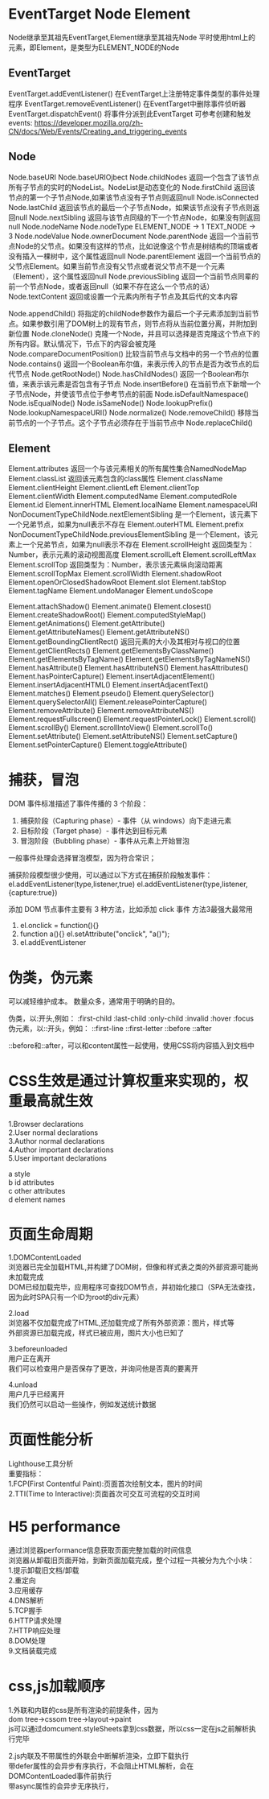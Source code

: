 # EventTarget Node Element

Node继承至其祖先EventTarget,Element继承至其祖先Node
平时使用html上的元素，即Element，是类型为ELEMENT_NODE的Node

## EventTarget
EventTarget.addEventListener() 在EventTarget上注册特定事件类型的事件处理程序
EventTarget.removeEventListener() 在EventTarget中删除事件侦听器
EventTarget.dispatchEvent() 将事件分派到此EventTarget
可参考创建和触发events:
https://developer.mozilla.org/zh-CN/docs/Web/Events/Creating_and_triggering_events

## Node
Node.baseURI
Node.baseURIOjbect
Node.childNodes 返回一个包含了该节点所有子节点的实时的NodeList。NodeList是动态变化的
Node.firstChild 返回该节点的第一个子节点Node,如果该节点没有子节点则返回null
Node.isConnected 
Node.lastChild 返回该节点的最后一个子节点Node，如果该节点没有子节点则返回null
Node.nextSibling 返回与该节点同级的下一个节点Node，如果没有则返回null
Node.nodeName
Node.nodeType ELEMENT_NODE -> 1 TEXT_NODE -> 3
Node.nodeValue
Node.ownerDocument
Node.parentNode 返回一个当前节点Node的父节点。如果没有这样的节点，比如说像这个节点是树结构的顶端或者没有插入一棵树中，这个属性返回null
Node.parentElement 返回一个当前节点的父节点Element。如果当前节点没有父节点或者说父节点不是一个元素（Element），这个属性返回null
Node.previousSibling 返回一个当前节点同辈的前一个节点Node，或者返回null（如果不存在这么一个节点的话）
Node.textContent 返回或设置一个元素内所有子节点及其后代的文本内容

Node.appendChild() 将指定的childNode参数作为最后一个子元素添加到当前节点。如果参数引用了DOM树上的现有节点，则节点将从当前位置分离，并附加到新位置
Node.cloneNode() 克隆一个Node，并且可以选择是否克隆这个节点下的所有内容。默认情况下，节点下的内容会被克隆
Node.compareDocumentPosition() 比较当前节点与文档中的另一个节点的位置
Node.contains() 返回一个Boolean布尔值，来表示传入的节点是否为改节点的后代节点
Node.getRootNode() 
Node.hasChildNodes() 返回一个Boolean布尔值，来表示该元素是否包含有子节点
Node.insertBefore() 在当前节点下新增一个子节点Node，并使该节点位于参考节点的前面
Node.isDefaultNamespace()
Node.isEqualNode()
Node.isSameNode()
Node.lookupPrefix()
Node.lookupNamespaceURI()
Node.normalize()
Node.removeChild() 移除当前节点的一个子节点。这个子节点必须存在于当前节点中
Node.replaceChild()

## Element
Element.attributes 返回一个与该元素相关的所有属性集合NamedNodeMap
Element.classList 返回该元素包含的class属性
Element.className
Element.clientHeight
Element.clientLeft
Element.clientTop
Element.clientWidth
Element.computedName
Element.computedRole
Element.id
Element.innerHTML
Element.localName
Element.namespaceURI
NonDocumentTypeChildNode.nextElementSibling 是一个Element，该元素下一个兄弟节点，如果为null表示不存在
Element.outerHTML
Element.prefix
NonDocumentTypeChildNode.previousElementSibling 是一个Element，该元素上一个兄弟节点，如果为null表示不存在
Element.scrollHeight 返回类型为：Number，表示元素的滚动视图高度
Element.scrollLeft
Element.scrollLeftMax
Element.scrollTop 返回类型为：Number，表示该元素纵向滚动距离
Element.scrollTopMax
Element.scrollWidth
Element.shadowRoot
Element.openOrClosedShadowRoot
Element.slot
Element.tabStop
Element.tagName
Element.undoManager
Element.undoScope

Element.attachShadow()
Element.animate()
Element.closest()
Element.createShadowRoot()
Element.computedStyleMap()
Element.getAnimations()
Element.getAttribute()
Element.getAttributeNames()
Element.getAttributeNS()
Element.getBoundingClientRect() 返回元素的大小及其相对与视口的位置
Element.getClientRects()
Element.getElementsByClassName()
Element.getElementsByTagName()
Element.getElementsByTagNameNS()
Element.hasAttribute()
Element.hasAttributeNS()
Element.hasAttributes()
Element.hasPointerCapture()
Element.insertAdjacentElement()
Element.insertAdjacentHTML()
Element.insertAdjacentText()
Element.matches()
Element.pseudo()
Element.querySelector()
Element.querySelectorAll()
Element.releasePointerCapture()
Element.removeAttribute()
Element.removeAttributeNS()
Element.requestFullscreen()
Element.requestPointerLock()
Element.scroll()
Element.scrollBy()
Element.scrollIntoView()
Element.scrollTo()
Element.setAttribute()
Element.setAttributeNS()
Element.setCapture()
Element.setPointerCapture()
Element.toggleAttribute()

# 捕获，冒泡

DOM 事件标准描述了事件传播的 3 个阶段：

1. 捕获阶段（Capturing phase）- 事件（从 windows）向下走进元素
2. 目标阶段（Target phase）- 事件达到目标元素
3. 冒泡阶段（Bubbling phase）- 事件从元素上开始冒泡

一般事件处理会选择冒泡模型，因为符合常识；

捕获阶段模型很少使用，可以通过以下方式在捕获阶段触发事件：
el.addEventListener(type,listener,true)
el.addEventListener(type,listener,{capture:true})

添加 DOM 节点事件主要有 3 种方法，比如添加 click 事件
方法3最强大最常用

1. el.onclick = function(){}
2. function a(){}
   el.setAttribute("onclick", "a()");
3. el.addEventListener


# 伪类，伪元素

可以减轻维护成本。
数量众多，通常用于明确的目的。

伪类，以:开头,例如：
:first-child
:last-child
:only-child
:invalid
:hover
:focus
伪元素，以::开头，例如：
::first-line
::first-letter
::before
::after

::before和::after，可以和content属性一起使用，使用CSS将内容插入到文档中


# CSS生效是通过计算权重来实现的，权重最高就生效

1.Browser declarations  
2.User normal declarations  
3.Author normal declarations  
4.Author important declarations  
5.User important declarations  

a style  
b id attributes  
c other attributes  
d element names

# 页面生命周期
1.DOMContentLoaded  
浏览器已完全加载HTML,并构建了DOM树，但像<img>和样式表之类的外部资源可能尚未加载完成  
DOM已经加载完毕，应用程序可查找DOM节点，并初始化接口（SPA无法查找，因为此时SPA只有一个ID为root的div元素）  

2.load  
浏览器不仅加载完成了HTML,还加载完成了所有外部资源：图片，样式等  
外部资源已加载完成，样式已被应用，图片大小也已知了  

3.beforeunloaded  
用户正在离开  
我们可以检查用户是否保存了更改，并询问他是否真的要离开  

4.unload  
用户几乎已经离开  
我们仍然可以启动一些操作，例如发送统计数据  

# 页面性能分析
Lighthouse工具分析   
重要指标：   
   1.FCP(First Contentful Paint):页面首次绘制文本，图片的时间   
   2.TTI(Time to Interactive):页面首次可交互可流程的交互时间   

# H5 performance
通过浏览器performance信息获取页面完整加载的时间信息   
浏览器从卸载旧页面开始，到新页面加载完成，整个过程一共被分为九个小块：    
   1.提示卸载旧文档/卸载       
   2.重定向    
   3.应用缓存   
   4.DNS解析   
   5.TCP握手    
   6.HTTP请求处理    
   7.HTTP响应处理   
   8.DOM处理   
   9.文档装载完成    

# css,js加载顺序

1.外联和内联的css是所有渲染的前提条件，因为  
dom tree->cssom tree->layout->paint  
js可以通过domcument.styleSheets拿到css数据，所以css一定在js之前解析执行完毕  

2.js内联及不带属性的外联会中断解析渲染，立即下载执行  
带defer属性的会异步有序执行，不会阻止HTML解析，会在DOMContentLoaded事件前执行  
带async属性的会异步无序执行，    